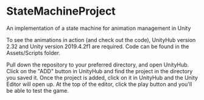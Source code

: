 # StateMachineProject
An implementation of a state machine for animation management in Unity

To see the animations in action (and check out the code), UnityHub version 2.32 and Unity version 2019.4.2f1 are required. Code can be found in the Assets/Scripts folder.

Pull down the repository to your preferred directory, and open UnityHub. Click on the "ADD" button in UnityHub and find the project in the directory you saved it. Once the project is added, click on it in UnityHub and the Unity Editor will open up. At the top of the editor, click the play button and you'll be able to test the game.
